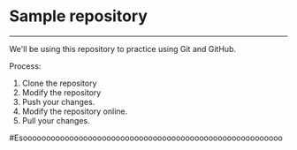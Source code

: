 # Sample repository
----
We'll be using this repository to practice using Git and GitHub.

Process:

1. Clone the repository
2. Modify the repository
3. Push your changes.
4. Modify the repository online.
5. Pull your changes.

#Esoooooooooooooooooooooooooooooooooooooooooooooooooooooooo